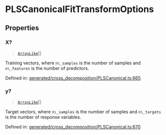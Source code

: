 # PLSCanonicalFitTransformOptions

## Properties

### X?

> [`ArrayLike`](../types/ArrayLike.md)[]

Training vectors, where `n\_samples` is the number of samples and `n\_features` is the number of predictors.

Defined in:  [generated/cross\_decomposition/PLSCanonical.ts:665](https://github.com/transitive-bullshit/scikit-learn-ts/blob/b59c1ff/packages/sklearn/src/generated/cross_decomposition/PLSCanonical.ts#L665)

### y?

> [`ArrayLike`](../types/ArrayLike.md)[]

Target vectors, where `n\_samples` is the number of samples and `n\_targets` is the number of response variables.

Defined in:  [generated/cross\_decomposition/PLSCanonical.ts:670](https://github.com/transitive-bullshit/scikit-learn-ts/blob/b59c1ff/packages/sklearn/src/generated/cross_decomposition/PLSCanonical.ts#L670)
